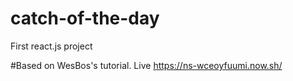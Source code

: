 # catch-of-the-day
First react.js project

#Based on WesBos's tutorial.
Live https://ns-wceoyfuumi.now.sh/
